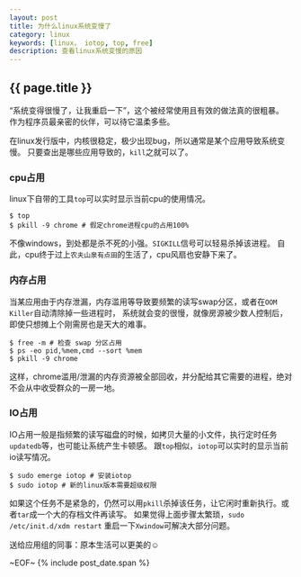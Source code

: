```yaml
---
layout: post
title: 为什么linux系统变慢了
category: linux
keywords: [linux， iotop, top, free]
description: 查看linux系统变慢的原因
---
```


## {{ page.title }}


“系统变得很慢了，让我重启一下”，这个被经常使用且有效的做法真的很粗暴。
作为程序员最亲密的伙伴，可以待它温柔多些。

在linux发行版中，内核很稳定，极少出现bug，所以通常是某个应用导致系统变慢。
只要查出是哪些应用导致的，`kill`之就可以了。

### cpu占用
linux下自带的工具`top`可以实时显示当前cpu的使用情况。

	$ top
	$ pkill -9 chrome # 假定chrome进程cpu的占用100%

不像windows，到处都是杀不死的小强。`SIGKILL`信号可以轻易杀掉该进程。
自此，cpu终于过上`农夫山泉有点田`的生活了，cpu风扇也安静下来了。


### 内存占用
当某应用由于内存泄漏，内存滥用等导致要频繁的读写swap分区，或者在`OOM Killer`自动清除掉一些进程时，
系统就会变的很慢，就像房源被少数人控制后，即使只想摊上个刚需房也是天大的难事。

	$ free -m # 检查 swap 分区占用
	$ ps -eo pid,%mem,cmd --sort %mem
	$ pkill -9 chrome

这样，chrome滥用/泄漏的内存资源被全部回收，并分配给其它需要的进程，绝对不会从中收受群众的一房一地。


### IO占用
IO占用一般是指频繁的读写磁盘的时候，如拷贝大量的小文件，执行定时任务`updatedb`等，也可能让系统产生卡顿感。
跟`top`相似，`iotop`可以实时的显示当前io读写情况。

	$ sudo emerge iotop # 安装iotop
	$ sudo iotop # 新的linux版本需要超级权限

如果这个任务不是紧急的，仍然可以用`pkill`杀掉该任务，让它闲时重新执行。或者`tar`成一个大的存档文件再读写。
如果觉得上面步骤太繁琐，`sudo /etc/init.d/xdm restart` 重启一下`Xwindow`可解决大部分问题。

送给应用组的同事：原本生活可以更美的☺

~EOF~ {% include post_date.span %}
